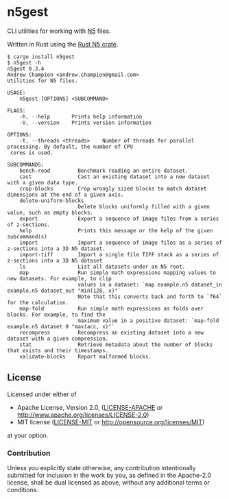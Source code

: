 # n5gest

CLI utilities for working with [N5](https://github.com/saalfeldlab/n5) files.

Written in Rust using the [Rust N5 crate](https://crates.io/crates/n5).

```console
$ cargo install n5gest
$ n5gest -h
n5gest 0.3.4
Andrew Champion <andrew.champion@gmail.com>
Utilities for N5 files.

USAGE:
    n5gest [OPTIONS] <SUBCOMMAND>

FLAGS:
    -h, --help       Prints help information
    -V, --version    Prints version information

OPTIONS:
    -t, --threads <threads>    Number of threads for parallel processing. By default, the number of CPU
 cores is used.

SUBCOMMANDS:
    bench-read         Benchmark reading an entire dataset.
    cast               Cast an existing dataset into a new dataset with a given data type.
    crop-blocks        Crop wrongly sized blocks to match dataset dimensions at the end of a given axis.
    delete-uniform-blocks
                       Delete blocks uniformly filled with a given value, such as empty blocks.
    export             Export a sequence of image files from a series of z-sections.
    help               Prints this message or the help of the given subcommand(s)
    import             Import a sequence of image files as a series of z-sections into a 3D N5 dataset.
    import-tiff        Import a single file TIFF stack as a series of z-sections into a 3D N5 dataset
    ls                 List all datasets under an N5 root.
    map                Run simple math expressions mapping values to new datasets. For example, to clip
                       values in a dataset: `map example.n5 dataset_in example.n5 dataset_out "min(128, x)"`
                       Note that this converts back and forth to `f64` for the calculation.
    map-fold           Run simple math expressions as folds over blocks. For example, to find the
                       maximum value in a positive dataset: `map-fold example.n5 dataset 0 "max(acc, x)"`
    recompress         Recompress an existing dataset into a new dataset with a given compression.
    stat               Retrieve metadata about the number of blocks that exists and their timestamps.
    validate-blocks    Report malformed blocks.
```

## License

Licensed under either of

- Apache License, Version 2.0, ([LICENSE-APACHE](LICENSE-APACHE) or http://www.apache.org/licenses/LICENSE-2.0)
- MIT license ([LICENSE-MIT](LICENSE-MIT) or http://opensource.org/licenses/MIT)

at your option.

### Contribution

Unless you explicitly state otherwise, any contribution intentionally submitted for inclusion in the work by you, as defined in the Apache-2.0 license, shall be dual licensed as above, without any additional terms or conditions.

